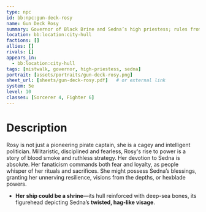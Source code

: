 ```yaml
---
type: npc
id: bb:npc:gun-deck-rosy
name: Gun Deck Rosy
summary: Governor of Black Brine and Sedna’s high priestess; rules from City Hull with iron poise and ritual scars.
location: bb:location:city-hull
factions: []
allies: []
rivals: []
appears_in:
  - bb:location:city-hull
tags: [mistwalk, governor, high-priestess, sedna]
portrait: [assets/portraits/gun-deck-rosy.png]
sheet_url: [sheets/gun-deck-rosy.pdf]   # or external link
system: 5e
level: 10
classes: [Sorcerer 4, Fighter 6]
---
```



# Description
Rosy is not just a pioneering pirate captain, she is a cagey and intelligent politician. Militaristic, disciplined and fearless, Rosy's rise to power is a story of blood smoke and ruthless strategy. Her devotion to Sedna is absolute. Her fanaticism commands both fear and loyalty, as people whisper of her rituals and sacrifices. She might possess Sedna’s blessings, granting her unnerving resilience, visions from the depths, or hexblade powers.

- **Her ship could be a shrine**—its hull reinforced with deep-sea bones, its figurehead depicting Sedna’s **twisted, hag-like visage**.

